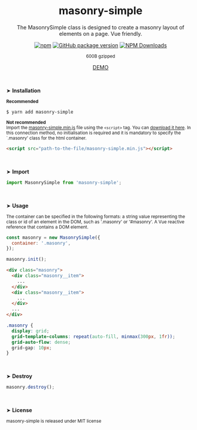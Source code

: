 <br>
<div align="center">

# masonry-simple
The MasonrySimple class is designed to create a masonry layout of elements on a page. Vue friendly.

[![npm](https://img.shields.io/npm/v/masonry-simple.svg?colorB=brightgreen)](https://www.npmjs.com/package/masonry-simple)
[![GitHub package version](https://img.shields.io/github/package-json/v/ux-ui-pro/masonry-simple.svg)](https://github.com/ux-ui-pro/masonry-simple)
[![NPM Downloads](https://img.shields.io/npm/dm/masonry-simple.svg?style=flat)](https://www.npmjs.org/package/masonry-simple)

<sup>600B gzipped</sup>

<a href="https://codepen.io/ux-ui/pen/poxGEqX">DEMO</a>

</div>

<br>

&#10148; **Installation**

<sub>**Recommended**</sub>
```console
$ yarn add masonry-simple
```
<sub>**Not recommended**<br>Import the [masonry-simple.min.js](https://github.com/ux-ui-pro/masonry-simple/blob/master/dist/masonry-simple.min.js) file using the `<script>` tag. You can [download it here](https://github.com/ux-ui-pro/masonry-simple/releases/latest). In this connection method, no initialisation is required and it is mandatory to specify the `.masonry' class for the html container.</sub>
```html
<script src="path-to-the-file/masonry-simple.min.js"></script>
```
<br>

&#10148; **Import**
```javascript
import MasonrySimple from 'masonry-simple';
```
<br>

&#10148; **Usage**

<sub>The container can be specified in the following formats: a string value representing the class or id of an element in the DOM, such as '.masonry' or '#masonry'. A Vue reactive reference that contains a DOM element.</sub>

```javascript
const masonry = new MasonrySimple({
  container: '.masonry',
});

masonry.init();
```
```HTML
<div class="masonry">
  <div class="masonry__item">
    ...
  </div>
  <div class="masonry__item">
    ...
  </div>
  ...
</div>
```
```SCSS
.masonry {
  display: grid;
  grid-template-columns: repeat(auto-fill, minmax(300px, 1fr));
  grid-auto-flow: dense;
  grid-gap: 10px;
}
```
<br>

&#10148; **Destroy**
```javascript
masonry.destroy();
```
<br>

&#10148; **License**

<sup>masonry-simple is released under MIT license</sup>
